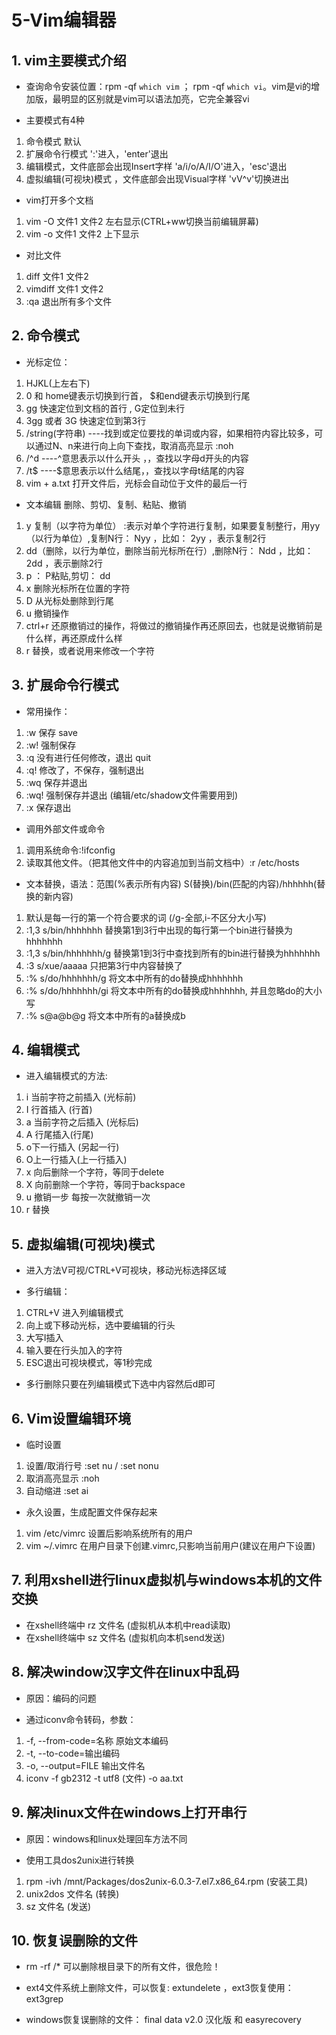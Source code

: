 # 5-Vim编辑器

## 1. vim主要模式介绍

* 查询命令安装位置：rpm -qf `which vim` ； rpm -qf `which vi`。vim是vi的增加版，最明显的区别就是vim可以语法加亮，它完全兼容vi

* 主要模式有4种
1. 命令模式  默认
2. 扩展命令行模式 ':'进入，'enter'退出
3. 编辑模式，文件底部会出现Insert字样 'a/i/o/A/I/O'进入，'esc'退出
4. 虚拟编辑(可视块)模式 ，文件底部会出现Visual字样 'vV^v'切换进出

* vim打开多个文档
1. vim -O 文件1 文件2 左右显示(CTRL+ww切换当前编辑屏幕)
2. vim -o 文件1 文件2 上下显示

* 对比文件
1. diff 文件1 文件2
2. vimdiff 文件1 文件2
3. :qa 退出所有多个文件

## 2. 命令模式

* 光标定位：
1. HJKL(上左右下)
2. 0 和 home键表示切换到行首， $和end键表示切换到行尾
3. gg 快速定位到文档的首行 ,  G定位到未行
4. 3gg 或者 3G  快速定位到第3行
5. /string(字符串)   ----找到或定位要找的单词或内容，如果相符内容比较多，可以通过N、n来进行向上向下查找，取消高亮显示 :noh
6. /^d  ----^意思表示以什么开头 ，，查找以字母d开头的内容
7. /t$  ----$意思表示以什么结尾，，查找以字母t结尾的内容
8. vim + a.txt  打开文件后，光标会自动位于文件的最后一行

* 文本编辑 删除、剪切、复制、粘贴、撤销
1. y 复制（以字符为单位） :表示对单个字符进行复制，如果要复制整行，用yy（以行为单位）,复制N行： Nyy  ，比如： 2yy ，表示复制2行
2. dd（删除，以行为单位，删除当前光标所在行）,删除N行： Ndd  ，比如： 2dd ，表示删除2行
3. p ： P粘贴,剪切： dd
4. x 删除光标所在位置的字符
5. D 从光标处删除到行尾
6. u 撤销操作
7. ctrl+r  还原撤销过的操作，将做过的撤销操作再还原回去，也就是说撤销前是什么样，再还原成什么样
8. r 替换，或者说用来修改一个字符

## 3. 扩展命令行模式

* 常用操作：
1. :w 保存 save
2. :w! 强制保存
3. :q 没有进行任何修改，退出 quit
4. :q! 修改了，不保存，强制退出
5. :wq 保存并退出
6. :wq! 强制保存并退出 (编辑/etc/shadow文件需要用到)
7. :x 保存退出

* 调用外部文件或命令
1. 调用系统命令:!ifconfig
2. 读取其他文件。（把其他文件中的内容追加到当前文档中）:r /etc/hosts

* 文本替换，语法：范围(%表示所有内容) S(替换)/bin(匹配的内容)/hhhhhh(替换的新内容)
1. 默认是每一行的第一个符合要求的词   (/g-全部,i-不区分大小写)
2. :1,3 s/bin/hhhhhhh    替换第1到3行中出现的每行第一个bin进行替换为hhhhhhh
3. :1,3 s/bin/hhhhhhh/g  替换第1到3行中查找到所有的bin进行替换为hhhhhhh
4. :3 s/xue/aaaaa        只把第3行中内容替换了
5. :% s/do/hhhhhhh/g     将文本中所有的do替换成hhhhhhh
6. :% s/do/hhhhhhh/gi    将文本中所有的do替换成hhhhhhh, 并且忽略do的大小写
7. :% s@a@b@g            将文本中所有的a替换成b

## 4. 编辑模式

* 进入编辑模式的方法:
1. i 当前字符之前插入 (光标前)
2. I 行首插入  (行首)
3. a 当前字符之后插入 (光标后)
4. A 行尾插入(行尾)
5. o下一行插入 (另起一行)
6. O上一行插入(上一行插入)
7. x 向后删除一个字符，等同于delete
8. X 向前删除一个字符，等同于backspace
9. u 撤销一步   每按一次就撤销一次
10. r 替换

## 5. 虚拟编辑(可视块)模式

* 进入方法V可视/CTRL+V可视块，移动光标选择区域

* 多行编辑：
1. CTRL+V 进入列编辑模式
2. 向上或下移动光标，选中要编辑的行头
3. 大写I插入
4. 输入要在行头加入的字符
5. ESC退出可视块模式，等1秒完成

* 多行删除只要在列编辑模式下选中内容然后d即可

## 6. Vim设置编辑环境

* 临时设置
1. 设置/取消行号 :set nu / :set nonu
2. 取消高亮显示 :noh
3. 自动缩进 :set ai

* 永久设置，生成配置文件保存起来
1. vim /etc/vimrc 设置后影响系统所有的用户
2. vim ~/.vimrc 在用户目录下创建.vimrc,只影响当前用户(建议在用户下设置)

## 7. 利用xshell进行linux虚拟机与windows本机的文件交换

* 在xshell终端中 rz 文件名 (虚拟机从本机中read读取)
* 在xshell终端中 sz 文件名 (虚拟机向本机send发送)

## 8. 解决window汉字文件在linux中乱码

* 原因：编码的问题

* 通过iconv命令转码，参数：
1. -f, --from-code=名称 原始文本编码
2. -t, --to-code=输出编码
3. -o, --output=FILE 输出文件名
4. iconv -f gb2312 -t utf8 (文件) -o aa.txt

## 9. 解决linux文件在windows上打开串行

* 原因：windows和linux处理回车方法不同

* 使用工具dos2unix进行转换
1. rpm -ivh /mnt/Packages/dos2unix-6.0.3-7.el7.x86_64.rpm (安装工具)
2. unix2dos 文件名 (转换)
3. sz 文件名 (发送)

## 10. 恢复误删除的文件

* rm -rf /* 可以删除根目录下的所有文件，很危险！

* ext4文件系统上删除文件，可以恢复: extundelete ，ext3恢复使用：ext3grep

* windows恢复误删除的文件：  final data v2.0 汉化版  和  easyrecovery
